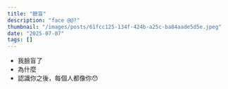 ```yaml
---
title: "臉盲"
description: "face @@?"
thumbnail: "/images/posts/61fcc125-134f-424b-a25c-ba84aade5d5e.jpeg"
date: "2025-07-07"
tags: []
---
```

- 我臉盲了
- 為什麼
- 認識你之後，每個人都像你😯

